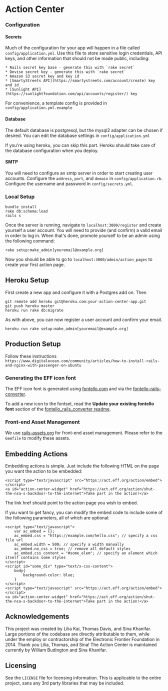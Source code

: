 Action Center
=============

### Configuration

#### Secrets
  Much of the configuration for your app will happen in a file called
  `config/application.yml`. Use this file to store sensitive login credentials,
  API keys, and other information that should not be made public, including:

    * Rails secret key base - generate this with `rake secret`
    * Devise secret key - generate this with `rake secret`
    * Amazon S3 secret key and key id
    * [SmartyStreets API](https://smartystreets.com/account/create) key and id
    * [Sunlight API](https://sunlightfoundation.com/api/accounts/register/) key

  For convenience, a template config is provided in
  `config/application.yml.example`

#### Database

  The default database is postgresql, but the mysql2 adapter can be chosen if
  desired. You can edit the database settings in `config/application.yml`

  If you're using heroku, you can skip this part. Heroku should take care of
  the database configuration when you deploy.

#### SMTP

  You will need to configure an smtp server in order to start creating user
  accounts.  Configure the `address`, `port`, and `domain` in
  `config/application.rb`. Configure the username and password in
  `config/secrets.yml`.

### Local Setup

```
bundle install
rake db:schema:load
rails s
```

Once the server is running, navigate to `localhost:3000/register` and create
yourself a user account. You will need to provide (and confirm) a valid email
in order to log in. When that's done, promote yourself to be an admin using the
following command:

```
rake setup:make_admin[youremail@example.org]
```

Now you should be able to go to `localhost:3000/admin/action_pages` to create
your first action page.

## Heroku Setup

First create a new app and configure it with a Postgres add on. Then

```
git remote add heroku git@heroku.com:your-action-center-app.git
git push heroku master
heroku run rake db:migrate
```
As with above, you can now register a user account and confirm your email.

```
heroku run rake setup:make_admin[youremail@example.org]
```

## Production Setup

Follow these instructions 
`https://www.digitalocean.com/community/articles/how-to-install-rails-and-nginx-with-passenger-on-ubuntu`

### Generating the EFF icon font

The EFF icon font is generated using [fontello.com](fontello.com) and via the [fontello-rails-converter](https://github.com/railslove/fontello_rails_converter).

To add a new icon to the fontset, read the **Update your existing fontello font** section of the [fontello_rails_converter readme](https://github.com/railslove/fontello_rails_converter#updating-your-existing-fontello-font).

### Front-end Asset Management

We use [rails-assets.org](https://rails-assets.org) for front-end asset management.  Please refer to the `Gemfile` to modify these assets.

## Embedding Actions

Embedding actions is simple.  Just include the following HTML on the page you want the action to be embedded:

    <script type="text/javascript" src="https://act.eff.org/action/embed"></script>
    <a id="action-center-widget" href="https://act.eff.org/action/shut-the-nsa-s-backdoor-to-the-internet">Take part in the action!</a>

The link href should point to the action page you wish to embed.

If you want to get fancy, you can modify the embed code to include some of the following parameters, all of which are optional:

    <script type="text/javascript">
        var ac_embed = {};
        ac_embed.css = "https://example.com/hello.css"; // specify a css file url
        ac_embed.width = 500; // specify a width manually
        ac_embed.no_css = true; // remove all default styles
        ac_embed.css_content = "#some_elem"; // specify an element which itself contains some styles
    </script>
    <script id="some_div" type="text/x-css-content">
        body{
            background-color: blue;
        }
    </script> 
    <script type="text/javascript" src="https://act.eff.org/action/embed"></script>
    <a id="action-center-widget" href="https://act.eff.org/action/shut-the-nsa-s-backdoor-to-the-internet">Take part in the action!</a>

## Acknowledgements

This project was created by Lilia Kai, Thomas Davis, and Sina Khanifar. Large portions of the codebase are directly attributable to them, while under the employ or contractorship of the Electronic Frontier Foundation in 2014. Thank you Lilia, Thomas, and Sina! The Action Center is maintained currently by William Budington and Sina Khanifar.

## Licensing

See the `LICENSE` file for licensing information. This is applicable to the entire project, sans any 3rd party libraries that may be included.
